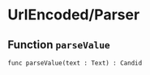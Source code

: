 # UrlEncoded/Parser

## Function `parseValue`
``` motoko no-repl
func parseValue(text : Text) : Candid
```

